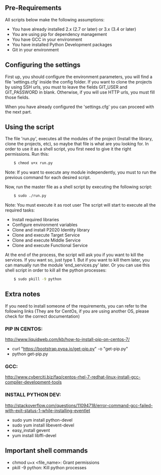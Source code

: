 
## Pre-Requirements
All scripts below make the following assumptions:
- You have already installed 2.x (2.7 or later) or 3.x (3.4 or later)
- You are using pip for dependency management
- You have GCC in your environment
- You have installed Python Development packages
- Git in your environment 

## Configuring the settings
First up, you should configure the environment parameters, you will find a file 'settings.cfg' inside the config folder.
If you want to clone the projects by using SSH urls, you must to leave the fields GIT_USER and GIT_PASSWORD in blank.
Otherwise, if you will use HTTP urls, you must fill those fields.

When you have already configured the 'settings.cfg' you can proceed with the next part. 

## Using the script
The file 'run.py', executes all the modules of the project (Install the library, clone the projects, etc), so maybe that 
file is what are you looking for.
In order to use it as a shell script, you first need to give it the right permissions. Run this:
```sh
    $ chmod u+x run.py
```

Note: If you want to execute any module independently, you must to run the previous command for each desired script.

Now, run the master file as a shell script by executing the following script:

```sh
    $ sudo ./run.py
```
Note: You must execute it as root user
The script will start to execute all the required tasks:
- Install required libraries
- Configure environment variables
- Clone and install P2020 Identity library
- Clone and execute Target Service
- Clone and execute Middle Service
- Clone and execute Functional Service

At the end of the process, the script will ask you if you want to kill the services. If you want so, just type 1.
But if you want to kill them later, you can manually run the module 'end_services.py' later.
Or you can use this shell script in order to kill all the python processes:
```sh
    $ sudo pkill -9 python
```


## Extra notes
If you need to install someone of the requirements, you can refer to the following links (They are for CentOs, if you are 
using another OS, please check for the correct documentation)
### PIP IN CENTOS: 
http://www.liquidweb.com/kb/how-to-install-pip-on-centos-7/
- curl "https://bootstrap.pypa.io/get-pip.py" -o "get-pip.py"
- python get-pip.py

### GCC: 
http://www.cyberciti.biz/faq/centos-rhel-7-redhat-linux-install-gcc-compiler-development-tools

###  INSTALL PYTHON DEV: 
http://stackoverflow.com/questions/11094718/error-command-gcc-failed-with-exit-status-1-while-installing-eventlet
- sudo yum install python-devel
- sudo yum install libevent-devel
- easy_install gevent
- yum install libffi-devel

## Important shell commands
- chmod u+x <file_name>: Grant permissions
- pkill -9 python: Kill python processes

